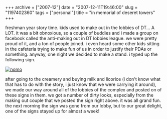 +++
archive = ["2007-12"]
date = "2007-12-11T19:46:00"
slug = "1197402360"
tags = ["personal"]
title = "in memorial of deseret towers"
+++

freshman year story time. kids used to make out in the lobbies of DT...
A LOT. it was a bit obnoxious, so a couple of buddies and i made a group
on facebook called the anti-making out in DT lobbies league. we were
pretty proud of it, and a ton of people joined. i even heard some other
kids sitting in the cafeteria trying to make fun of us in order to justify
their PDAs or something. anyway, one night we decided to make a stand.
i typed up the following sign.

[![nomo][1]][2]

after going to the creamery and buying milk and licorice (i don't know
what that has to do with the story, i just know that we were carrying it
around), we made our way around all of the lobbies of the complex and
posted on of these signs in them. we got a number of dirty looks,
especially from the making out couple that we posted the sign right above.
it was all grand fun. the next morning the sign was gone from our lobby,
but to our great delight, one of the signs stayed up for almost a week!

[1]: http://farm3.static.flickr.com/2511/4082386920_f74f03eb6b.jpg
[2]: http://www.flickr.com/photos/rjbismark90/4082386920/ (nomo by ryanallanjohnson, on Flickr)

